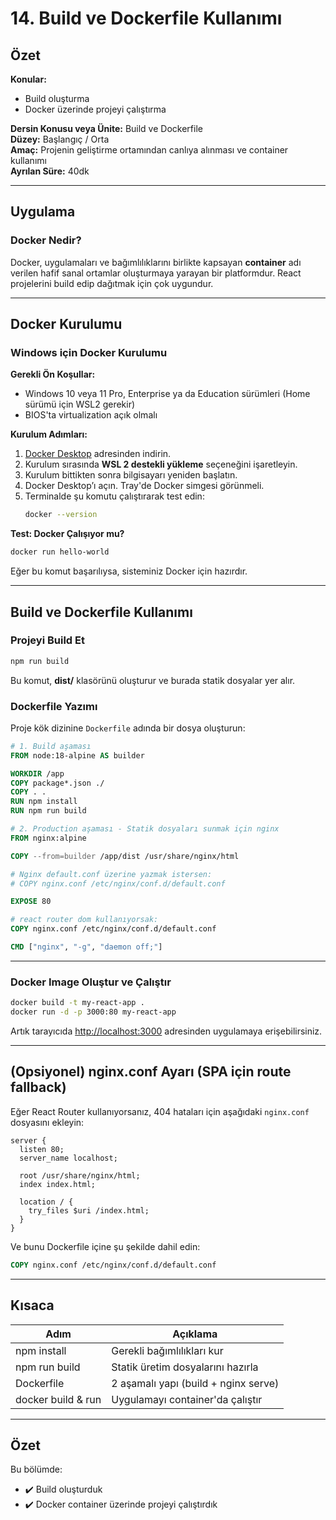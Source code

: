 # 14. Build ve Dockerfile Kullanımı

## Özet

**Konular:**

- Build oluşturma
- Docker üzerinde projeyi çalıştırma

**Dersin Konusu veya Ünite:** Build ve Dockerfile  
**Düzey:** Başlangıç / Orta  
**Amaç:** Projenin geliştirme ortamından canlıya alınması ve container kullanımı  
**Ayrılan Süre:** 40dk

---

## Uygulama

### Docker Nedir?

Docker, uygulamaları ve bağımlılıklarını birlikte kapsayan **container** adı verilen hafif sanal ortamlar oluşturmaya yarayan bir platformdur. React projelerini build edip dağıtmak için çok uygundur.

---

## Docker Kurulumu

### Windows için Docker Kurulumu

**Gerekli Ön Koşullar:**

- Windows 10 veya 11 Pro, Enterprise ya da Education sürümleri (Home sürümü için WSL2 gerekir)
- BIOS'ta virtualization açık olmalı

**Kurulum Adımları:**

1. [Docker Desktop](https://www.docker.com/products/docker-desktop/) adresinden indirin.
2. Kurulum sırasında **WSL 2 destekli yükleme** seçeneğini işaretleyin.
3. Kurulum bittikten sonra bilgisayarı yeniden başlatın.
4. Docker Desktop’ı açın. Tray'de Docker simgesi görünmeli.
5. Terminalde şu komutu çalıştırarak test edin:
   ```bash
   docker --version
   ```

**Test: Docker Çalışıyor mu?**

```bash
docker run hello-world
```

Eğer bu komut başarılıysa, sisteminiz Docker için hazırdır.

---

## Build ve Dockerfile Kullanımı

### Projeyi Build Et

```bash
npm run build
```

Bu komut, **dist/** klasörünü oluşturur ve burada statik dosyalar yer alır.

### Dockerfile Yazımı

Proje kök dizinine `Dockerfile` adında bir dosya oluşturun:

```dockerfile
# 1. Build aşaması
FROM node:18-alpine AS builder

WORKDIR /app
COPY package*.json ./
COPY . .
RUN npm install
RUN npm run build

# 2. Production aşaması - Statik dosyaları sunmak için nginx
FROM nginx:alpine

COPY --from=builder /app/dist /usr/share/nginx/html

# Nginx default.conf üzerine yazmak istersen:
# COPY nginx.conf /etc/nginx/conf.d/default.conf

EXPOSE 80

# react router dom kullanıyorsak:
COPY nginx.conf /etc/nginx/conf.d/default.conf

CMD ["nginx", "-g", "daemon off;"]
```

---

### Docker Image Oluştur ve Çalıştır

```bash
docker build -t my-react-app .
docker run -d -p 3000:80 my-react-app
```

Artık tarayıcıda [http://localhost:3000](http://localhost:3000) adresinden uygulamaya erişebilirsiniz.

---

## (Opsiyonel) nginx.conf Ayarı (SPA için route fallback)

Eğer React Router kullanıyorsanız, 404 hataları için aşağıdaki `nginx.conf` dosyasını ekleyin:

```nginx
server {
  listen 80;
  server_name localhost;

  root /usr/share/nginx/html;
  index index.html;

  location / {
    try_files $uri /index.html;
  }
}
```

Ve bunu Dockerfile içine şu şekilde dahil edin:

```dockerfile
COPY nginx.conf /etc/nginx/conf.d/default.conf
```

---

## Kısaca

| Adım               | Açıklama                             |
| ------------------ | ------------------------------------ |
| npm install        | Gerekli bağımlılıkları kur           |
| npm run build      | Statik üretim dosyalarını hazırla    |
| Dockerfile         | 2 aşamalı yapı (build + nginx serve) |
| docker build & run | Uygulamayı container'da çalıştır     |

---

## Özet

Bu bölümde:

- ✔️ Build oluşturduk
- ✔️ Docker container üzerinde projeyi çalıştırdık
